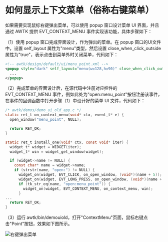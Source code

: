 # 如何显示上下文菜单（俗称右键菜单）

如果需要实现鼠标右键弹出菜单，可以使用 popup 窗口设计菜单 UI 界面，并且通过 AWTK 提供 EVT_CONTEXT_MENU 事件实现该功能，具体步骤如下：

（1）使用 popup 窗口完成界面设计，作为弹出的菜单。在 popup 窗口的UI文件中，设置 self_layout 属性为"menu"类型，然后设置 close_when_click_outside 属性为"true"，表示点击到菜单外时关闭菜单，代码如下：

```xml
<!-- awtk/design/default/ui/menu_point.xml -->
<popup style="dark" self_layout="menu(w=128,h=90)" close_when_click_outside="true">
  ...
</popup>
```

（2）完成菜单的界面设计后，在源代码中注册对应控件的 EVT_CONTEXT_MENU 事件，例如此处为"open:menu_point"按钮注册该事件，在事件的回调函数中打开步骤（1）中设计好的菜单 UI 文件，代码如下：

```c
/* awtk/demos/demo_ui_old_app.c */
static ret_t on_context_menu(void* ctx, event_t* e) {
  open_window("menu_point", NULL);

  return RET_OK;
}

static ret_t install_one(void* ctx, const void* iter) {
  widget_t* widget = WIDGET(iter);
  widget_t* win = widget_get_window(widget);

  if (widget->name != NULL) {
    const char* name = widget->name;
    if (strstr(name, "open:") != NULL) {
      widget_on(widget, EVT_CLICK, on_open_window, (void*)(name + 5));
      widget_on(widget, EVT_LONG_PRESS, on_open_window, (void*)(name + 5));
      if (tk_str_eq(name, "open:menu_point")) {
        widget_on(widget, EVT_CONTEXT_MENU, on_context_menu, win);
      }
...
  return RET_OK;
}
```

（3）运行 awtk/bin/demouiold，打开"ContextMenu"页面，鼠标右键点击"Point"按钮，效果如下图所示。

![右键弹出菜单](./images/popup_menu.png)
